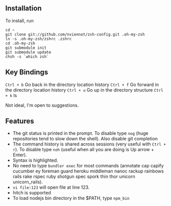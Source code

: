 Installation
------------

To install, run

    cd ~
    git clone git://github.com/nviennot/zsh-config.git .oh-my-zsh
    ln -s .oh-my-zsh/zshrc .zshrc
    cd .oh-my-zsh
    git submodule init
    git submodule update
    chsh -s `which zsh`

Key Bindings
-------------

`Ctrl + b` Go back in the directory location history
`Ctrl + f` Go forward in the directory location history
`Ctrl + u` Go up in the directory structure
`Ctrl + k` ls

Not ideal, I'm open to suggestions.

Features
--------

* The git status is printed in the prompt. To disable type `nog` (huge
  repositories tend to slow down the shell). Also disable git completion
* The command history is shared across sessions (very useful with `Ctrl + r`).
  To disable type `noh` (useful when all you are doing is Up arrow + Enter).
* Syntax is highlighted.
* No need to type `bundler exec` for most commands (annotate cap capify
  cucumber ey foreman guard heroku middleman nanoc rackup rainbows rails rake
  rspec ruby shotgun spec spork thin thor unicorn unicorn\_rails).
* `vi file:123` will open file at line 123.
* hitch is supported
* To load nodejs bin directory in the $PATH, type `npm_bin`
